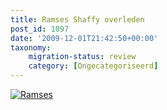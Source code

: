 ```yaml
---
title: Ramses Shaffy overleden
post_id: 1097
date: '2009-12-01T21:42:50+00:00'
taxonomy:
    migration-status: review
    category: [Ongecategoriseerd]
---
```

[![](/wp-content/uploads/2009/12/ramses.jpg "Ramses")](/wp-content/uploads/2009/12/ramses.jpg)
